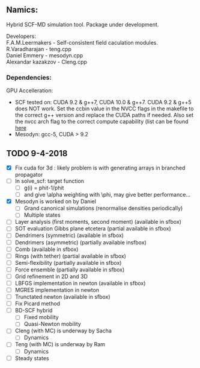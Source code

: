 ## Namics:

Hybrid SCF-MD simulation tool. Package under development.

Developers:  
F.A.M.Leermakers - Self-consistent field caculation modules.  
R.Varadharajan - teng.cpp  
Daniel Emmery - mesodyn.cpp  
Alexandar kazakzov - Cleng.cpp  

### Dependencies:

GPU Accelleration:
- SCF tested on: CUDA 9.2 & g++7, CUDA 10.0 & g++7. CUDA 9.2 & g++5 does NOT work. Set the ccbin value in the NVCC flags in the makefile to the correct g++ version and replace the CUDA paths if needed. Also set the nvcc arch flag to the correct compute capability (list can be found [here](https://arnon.dk/matching-sm-architectures-arch-and-gencode-for-various-nvidia-cards/\))
- Mesodyn: gcc-5, CUDA > 9.2

## TODO 9-4-2018
- [x] Fix cuda for 3d : likely problem is with generating arrays in branched propagator  
- [ ] In solve_scf: target function  
	- [ ] g(i) = phit-1/phit
	- [ ] and give \alpha weighting with \phi, may give better performance...  
- [x] Mesodyn is worked on by Daniel  
	- [ ] Grand canonical simulations (renormalise densities periodically)  
	- [ ] Multiple states  
- [ ] Layer analysis (first moments, second moment) (available in sfbox)  
- [ ] SOT evaluation Gibbs plane etcetera (partial available in sfbox)  
- [ ] Dendrimers (symmetric) (available in sfbox)  
- [ ] Dendrimers (asymmetric) (partially available insfbox)  
- [ ] Comb (available in sfbox)  
- [ ] Rings (with tether) (partial available in sfbox)  
- [ ] Semi-flexibility (partially available in sfbox)  
- [ ] Force ensemble (partially available in sfbox)  
- [ ] Grid refinement in 2D and 3D  
- [ ] LBFGS implementation in newton (available in sfbox)  
- [ ] MGRES implementation in newton  
- [ ] Trunctated newton  (available in sfbox)  
- [ ] Fix Picard method  
- [ ] BD-SCF hybrid  
	- [ ] Fixed mobility  
	- [ ] Quasi-Newton mobility  
- [ ] Cleng (with MC) is underway by Sacha  
	- [ ] Dynamics  
- [ ] Teng (with MC) is underway by Ram  
	- [ ] Dynamics  
- [ ] Steady states  
